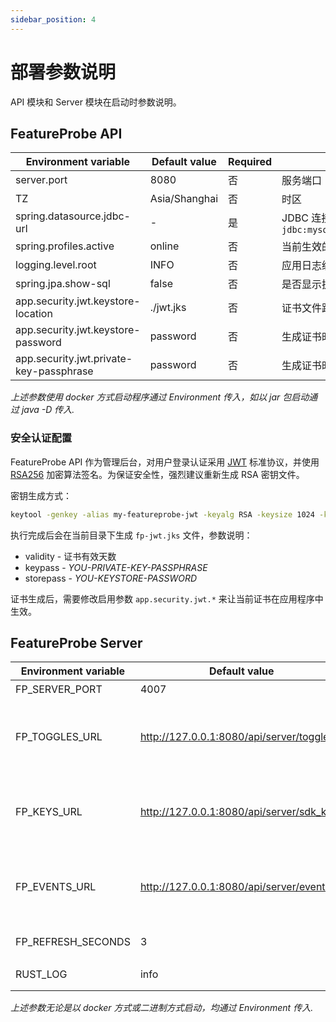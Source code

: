 ```yaml
---
sidebar_position: 4
---
```


# 部署参数说明

API 模块和 Server 模块在启动时参数说明。

## FeatureProbe API

| **Environment variable**                | **Default value** | Required | **Description**                                              |
| --------------------------------------- | ----------------- | -------- | ------------------------------------------------------------ |
| server.port                             | 8080              | 否       | 服务端口                                                     |
| TZ                                      | Asia/Shanghai     | 否       | 时区                                                         |
| spring.datasource.jdbc-url              | -                 | 是       | JDBC 连接地址。如` jdbc:mysql://database:13306/feature_probe` |
| spring.profiles.active                  | online            | 否       | 当前生效的 profile                                           |
| logging.level.root                      | INFO              | 否       | 应用日志级别； `INFO`/`ERROR`/`WARN`/`DEBUG                  |
| spring.jpa.show-sql                     | false             | 否       | 是否显示执行时的 SQL 语句                                    |
| app.security.jwt.keystore-location      | ./jwt.jks         | 否       | 证书文件路径                                                 |
| app.security.jwt.keystore-password      | password          | 否       | 生成证书时 storepass                                         |
| app.security.jwt.private-key-passphrase | password          | 否       | 生成证书时的 keypass                                         |

*上述参数使用 docker 方式启动程序通过 Environment 传入，如以 jar 包启动通过 java -D 传入.*

### 安全认证配置

FeatureProbe API 作为管理后台，对用户登录认证采用 [JWT](https://jwt.io/) 标准协议，并使用 [RSA256](https://de.wikipedia.org/wiki/RSA-Kryptosystem) 加密算法签名。为保证安全性，强烈建议重新生成 RSA 密钥文件。

密钥生成方式：

```bash
keytool -genkey -alias my-featureprobe-jwt -keyalg RSA -keysize 1024 -keystore fp-jwt.jks -validity 365 -keypass YOU-PRIVATE-KEY-PASSPHRASE -storepass YOU-KEYSTORE-PASSWORD
```

执行完成后会在当前目录下生成 `fp-jwt.jks` 文件，参数说明：

- validity - 证书有效天数
- keypass - *YOU-PRIVATE-KEY-PASSPHRASE*
- storepass - *YOU-KEYSTORE-PASSWORD*

证书生成后，需要修改启用参数 `app.security.jwt.*` 来让当前证书在应用程序中生效。

## FeatureProbe Server

| **Environment variable** | **Default value**                         | Required | **Description**                                        |
| ------------------------ | ----------------------------------------- | -------- | ------------------------------------------------------ |
| FP_SERVER_PORT           | 4007                                      | 否       | 服务端口                                               |
| FP_TOGGLES_URL           | http://127.0.0.1:8080/api/server/toggles  | 是       | 连接的 FeatureProbe API 服务地址；用于拉取开关         |
| FP_KEYS_URL              | http://127.0.0.1:8080/api/server/sdk_keys | 是       | 连接的 FeatureProbe API 服务地址；用于拉取 sdk key     |
| FP_EVENTS_URL            | http://127.0.0.1:8080/api/server/events   | 是       | 连接的 FeatureProbe API 服务地址；用于上报开关访问事件 |
| FP_REFRESH_SECONDS       | 3                                         | 否       | 轮训拉取开关间隔时间                                   |
| RUST_LOG                 | info                                      | 否       | 应用日志级别;  `info`/`error`                          |

*上述参数无论是以 docker 方式或二进制方式启动，均通过 Environment 传入.*

